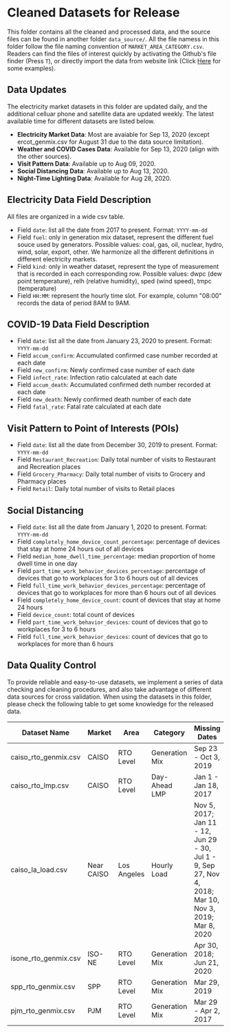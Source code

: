 # Cleaned Datasets for Release

This folder contains all the cleaned and processed data, and the source files can be found in another folder `data_source/`. All the file namess in this folder follow the file naming convention of `MARKET_AREA_CATEGORY.csv`. Readers can find the files of interest quickly by activating the Github's file finder (Press `T`), or directly import the data from website link (Click [Here](https://github.com/tamu-engineering-research/COVID-EMDA/tree/master/supplementary/impact-assessment-paper) for some examples).

## Data Updates
The electricity market datasets in this folder are updated daily, and the additional celluar phone and satellite data are updated weekly. The latest available time for different datasets are listed below.
- **Electricity Market Data**: Most are avaiable for Sep 13, 2020 (except ercot_genmix.csv for August 31 due to the data source limitation).
- **Weather and COVID Cases Data**: Available for Sep 13, 2020 (align with the other sources).
- **Visit Pattern Data**: Available up to Aug 09, 2020.
- **Social Distancing Data**: Available up to Aug 13, 2020.
- **Night-Time Lighting Data**: Available for Aug 28, 2020.

## Electricity Data Field Description
All files are organized in a wide csv table.
- Field `date`: list all the date from 2017 to present. Format: `YYYY-mm-dd`
- Field `fuel`: only in generation mix dataset, represent the different fuel souce used by generators. Possible values: coal, gas, oil, nuclear, hydro, wind, solar, export, other. We harmonize all the different definitions in different electricity markets.
- Field `kind`: only in weather dataset, represent the type of measurement that is recorded in each corresponding row. Possible values:
dwpc (dew point temperature), relh (relative humidity), sped (wind speed), tmpc (temperature)
- Field `HH:MM`: represent the hourly time slot. For example, column "08:00" records the data of period 8AM to 9AM.

## COVID-19 Data Field Description
- Field `date`: list all the date from January 23, 2020 to present. Format: `YYYY-mm-dd`
- Field `accum_confirm`: Accumulated confirmed case number recorded at each date
- Field `new_confirm`: Newly confirmed case number of each date
- Field `infect_rate`: Infection ratio calculated at each date
- Field `accum_death`: Accumulated confirmed deth number recorded at each date
- Field `new_death`: Newly confirmed death number of each date
- Field `fatal_rate`: Fatal rate calculated at each date

## Visit Pattern to Point of Interests (POIs)
- Field `date`: list all the date from December 30, 2019 to present. Format: `YYYY-mm-dd`
- Field `Restaurant_Recreation`: Daily total number of visits to Restaurant and Recreation places
- Field `Grocery_Pharmacy`: Daily total number of visits to Grocery and Pharmacy places
- Field `Retail`: Daily total number of visits to Retail places

## Social Distancing
- Field `date`: list all the date from January 1, 2020 to present. Format: `YYYY-mm-dd`
- Field `completely_home_device_count_percentage`: percentage of devices that stay at home 24 hours out of all devices
- Field `median_home_dwell_time_percentage`: median proportion of home dwell time in one day
- Field `part_time_work_behavior_devices_percentage`: percentage of devices that go to workplaces for 3 to 6 hours out of all devices
- Field `full_time_work_behavior_devices_percentage`: percentage of devices that go to workplaces for more than 6 hours out of all devices
- Field `completely_home_device_count`: count of devices that stay at home 24 hours
- Field `device_count`: total count of devices
- Field `part_time_work_behavior_devices`: count of devices that go to workplaces for 3 to 6 hours
- Field `full_time_work_behavior_devices`: count of devices that go to workplaces for more than 6 hours

## Data Quality Control
To provide reliable and easy-to-use datasets, we implement a series of data checking and cleaning procedures, and also take advantage of different data sources for cross validation. When using the datasets in this folder, please check the following table to get some knowledge for the released data.

| Dataset Name         | Market     | Area         | Category       | Missing Dates        |
|----------------------|------------|--------------|----------------|----------------------|
| caiso_rto_genmix.csv | CAISO      | RTO Level    | Generation Mix | Sep 23 - Oct 3, 2019 |
| caiso_rto_lmp.csv    | CAISO      | RTO Level    | Day-Ahead LMP  | Jan 1 - Jan 18, 2017 |
| caiso_la_load.csv    | Near CAISO | Los Angeles  | Hourly Load    | Nov 5, 2017; Jan 11 - 12, Jun 29 - 30, Jul 1 - 9, Sep 27, Nov 4, 2018; Mar 10, Nov 3, 2019; Mar 8, 2020 |
| isone_rto_genmix.csv | ISO-NE     | RTO Level    | Generation Mix | Apr 30, 2018; Jun 21, 2020 |
| spp_rto_genmix.csv   | SPP        | RTO Level    | Generation Mix | Mar 29, 2019         |
| pjm_rto_genmix.csv   | PJM        | RTO Level    | Generation Mix | Mar 29 - Apr 2, 2017 |



